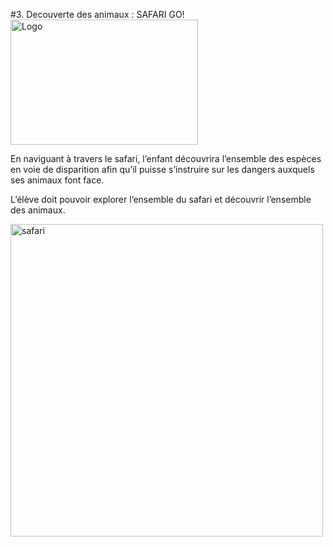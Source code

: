 #3. Decouverte des animaux : SAFARI GO!
<img src="/image/logo.png" alt="Logo" width="300" height="200">

En naviguant à travers le safari, l’enfant découvrira l’ensemble des espèces en voie de disparition afin qu’il puisse s’instruire sur les dangers auxquels ses animaux font face.

L’élève doit pouvoir explorer l’ensemble du safari et découvrir l’ensemble des animaux.




<img src="/image/safari.png" alt="safari" width="500" height="500">
